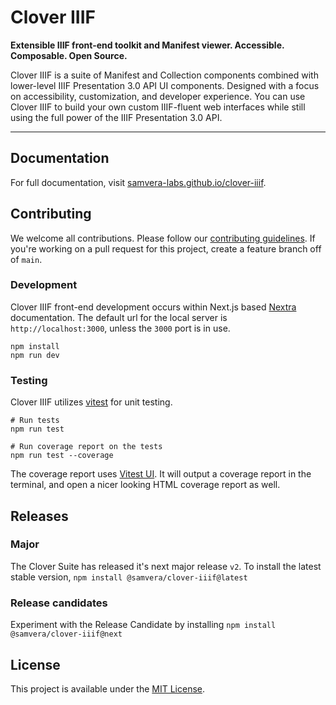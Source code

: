 # Clover IIIF

**Extensible IIIF front-end toolkit and Manifest viewer. Accessible. Composable. Open Source.**

Clover IIIF is a suite of Manifest and Collection components combined with lower-level IIIF Presentation 3.0 API UI components. Designed with a focus on accessibility, customization, and developer experience. You can use Clover IIIF to build your own custom IIIF-fluent web interfaces while still using the full power of the IIIF Presentation 3.0 API.

---

## Documentation

For full documentation, visit [samvera-labs.github.io/clover-iiif](https://samvera-labs.github.io/clover-iiif/).

## Contributing

We welcome all contributions. Please follow our [contributing guidelines](./.github/CONTRIBUTING.md). If you're working on a pull request for this project, create a feature branch off of `main`.

### Development

Clover IIIF front-end development occurs within Next.js based [Nextra](https://nextra.site/) documentation. The default url for the local server is `http://localhost:3000`, unless the `3000` port is in use.

```shell
npm install
npm run dev
```

### Testing

Clover IIIF utilizes [vitest](https://vitest.dev/) for unit testing.

```shell
# Run tests
npm run test
```

```shell
# Run coverage report on the tests
npm run test --coverage
```

The coverage report uses [Vitest UI](https://vitest.dev/guide/ui.html). It will output a coverage report in the terminal, and open a nicer looking HTML coverage report as well.

## Releases

### Major

The Clover Suite has released it's next major release `v2`. To install the latest stable version, `npm install @samvera/clover-iiif@latest`

### Release candidates

Experiment with the Release Candidate by installing `npm install @samvera/clover-iiif@next`

## License

This project is available under the [MIT License](https://github.com/samvera-labs/clover-iiif/blob/main/LICENSE).
